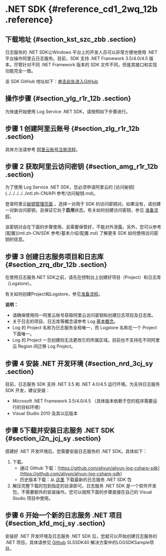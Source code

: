 # .NET SDK {#reference_cd1_2wq_12b .reference}

## 下载地址 {#section_kst_szc_zbb .section}

日志服务的 .NET SDK让Windows 平台上的开发人员可以非常方便地使用 .NET 平台操作阿里云日志服务。目前，SDK 支持 .NET Framework 3.5/4.0/4.5 版本。尽管针对不同 .NET Framework 版本的 SDK 文件不同，但是其接口和实现功能完全一致。

该 SDK GitHub 地址如下：[单击此处进入GitHub](https://github.com/aliyun/aliyun-log-csharp-sdk)

## 操作步骤 {#section_ylg_r1r_12b .section}

为快速开始使用 Log Service .NET SDK，请按照如下步骤进行。

## 步骤 1 创建阿里云账号 {#section_zlg_r1r_12b .section}

具体方法请参考 [阿里云账号注册流程](https://www.alibabacloud.com/help/zh/doc-detail/50482.htm)。

## 步骤 2 获取阿里云访问密钥 {#section_amg_r1r_12b .section}

为了使用 Log Service .NET SDK，您必须申请阿里云的 [访问秘钥](../../../../../intl.zh-CN/API 参考/访问秘钥.md)。

登录阿里云[秘钥管理页面](https://ak-console.aliyun.com/#/accesskey) 。选择一对用于 SDK 的访问密钥对。如果没有，请创建一对新访问密钥，且保证它处于**启用**状态。有关如何创建访问密钥，参见 [准备流程](../../../../../intl.zh-CN/用户指南/准备工作/准备流程.md)。

该密钥对会在下面的步骤使用，且需要保管好，不能对外泄露。另外，您可以参考 [配置](intl.zh-CN/SDK 参考/基本介绍/配置.md) 了解更多 SDK 如何使用访问密钥的信息。

## 步骤 3 创建日志服务项目和日志库 {#section_zrq_dbr_12b .section}

在使用日志服务.NET SDK之前，请先在控制台上创建好项目（Project）和日志库（Logstore）。

有关如何创建Project和Logstore，参见[准备流程](../../../../../intl.zh-CN/用户指南/准备工作/准备流程.md)。

**说明：** 

-   请确保使用同一阿里云账号获取阿里云访问密钥和创建日志项目及日志库。
-   关于日志的项目、日志库等概念请参考 Log [基本概念](../../../../../intl.zh-CN/产品简介/基本概念/简介.md#)。
-   Log 的 Project 名称为日志服务全局唯一，而 Logstore 名称在一个 Project 下面唯一。
-   Log 的 Project 一旦创建则无法更改它的所属区域。目前也不支持在不同阿里云 Region 间迁移 Log Project。

## 步骤 4 安装 .NET 开发环境 {#section_nrd_3cj_sy .section}

目前，日志服务 SDK 支持 .NET 3.5 和 .NET 4.0/4.5 运行环境。为支持日志服务 SDK 开发，建议安装：

-   Microsoft .NET Framework 3.5/4.0/4.5 （具体版本依赖于您的程序需要运行的目标环境）
-   Visual Studio 2010 及其以后版本

## 步骤 5下载并安装日志服务 .NET SDK {#section_i2n_jcj_sy .section}

搭建好 .NET 开发环境后，您需要安装日志服务的 .NET SDK。具体如下：

1.  下载。
    -   通过 Github 下载：[https://github.com/aliyun/aliyun-log-csharp-sdk](https://github.com/aliyun/aliyun-log-csharp-sdk)
    -   历史版本下载：从 [这里](http://imgs-storage.cdn.aliyuncs.com/help/sls/aliyun-sls-sdk-dotnet-0.4.1.zip) 下载最新的日志服务 .NET SDK 包
2.  解压完整下载的包到指定的目录即可。日志服务 .NET SDK 是一个软件开发包，不需要额外的安装操作。您可以按照下面的步骤直接在自己的 Visual Studio 项目中使用。

## 步骤 6 开始一个新的日志服务 .NET 项目 {#section_kfd_mcj_sy .section}

安装好 .NET 开发环境及日志服务 .NET SDK 后，您就可以开始创建日志服务的 .NET 项目。具体请参见 [Github](https://github.com/aliyun/aliyun-log-csharp-sdk) SLSSDK40 解决方案中的LOGSDKSample项目。


